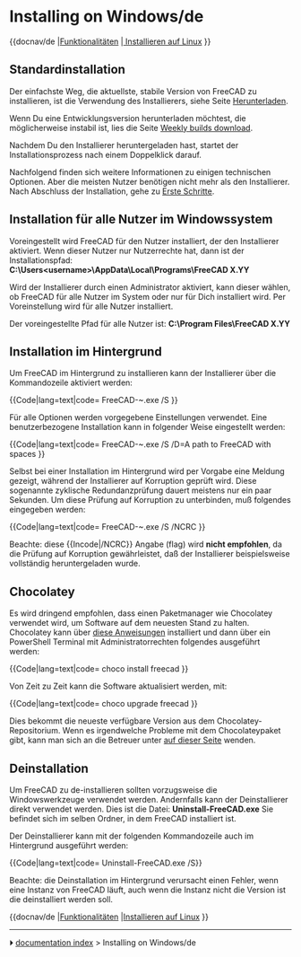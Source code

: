 # Installing on Windows/de
{{docnav/de
|[Funktionalitäten](Feature_list/de.md)
|[ Installieren auf Linux](Install_on_Linux/de.md)
}}






## Standardinstallation

Der einfachste Weg, die aktuellste, stabile Version von FreeCAD zu installieren, ist die Verwendung des Installierers, siehe Seite [Herunterladen](Download/de.md).

Wenn Du eine Entwicklungsversion herunterladen möchtest, die möglicherweise instabil ist, lies die Seite [Weekly builds download](https://github.com/FreeCAD/FreeCAD-Bundle/releases/tag/weekly-builds).

Nachdem Du den Installierer heruntergeladen hast, startet der Installationsprozess nach einem Doppelklick darauf.

Nachfolgend finden sich weitere Informationen zu einigen technischen Optionen. Aber die meisten Nutzer benötigen nicht mehr als den Installierer. Nach Abschluss der Installation, gehe zu [Erste Schritte](Getting_started/de.md).



## Installation für alle Nutzer im Windowssystem 

Voreingestellt wird FreeCAD für den Nutzer installiert, der den Installierer aktiviert. Wenn dieser Nutzer nur Nutzerrechte hat, dann ist der Installationspfad: **C:\Users\<username>\AppData\Local\Programs\FreeCAD X.YY**

Wird der Installierer durch einen Administrator aktiviert, kann dieser wählen, ob FreeCAD für alle Nutzer im System oder nur für Dich installiert wird. Per Voreinstellung wird für alle Nutzer installiert.

Der voreingestellte Pfad für alle Nutzer ist: **C:\Program Files\FreeCAD X.YY**



## Installation im Hintergrund 

Um FreeCAD im Hintergrund zu installieren kann der Installierer über die Kommandozeile aktiviert werden:


{{Code|lang=text|code=
FreeCAD-~.exe /S
}}

Für alle Optionen werden vorgegebene Einstellungen verwendet. Eine benutzerbezogene Installation kann in folgender Weise eingestellt werden:


{{Code|lang=text|code=
FreeCAD-~.exe /S /D=A path to FreeCAD with spaces
}}

Selbst bei einer Installation im Hintergrund wird per Vorgabe eine Meldung gezeigt, während der Installierer auf Korruption geprüft wird. Diese sogenannte zyklische Redundanzprüfung dauert meistens nur ein paar Sekunden. Um diese Prüfung auf Korruption zu unterbinden, muß folgendes eingegeben werden:


{{Code|lang=text|code=
FreeCAD-~.exe /S /NCRC
}}

Beachte: diese {{Incode|/NCRC}} Angabe (flag) wird **nicht empfohlen**, da die Prüfung auf Korruption gewährleistet, daß der Installierer beispielsweise vollständig heruntergeladen wurde.

## Chocolatey

Es wird dringend empfohlen, dass einen Paketmanager wie Chocolatey verwendet wird, um Software auf dem neuesten Stand zu halten. Chocolatey kann über [diese Anweisungen](https://chocolatey.org/install) installiert und dann über ein PowerShell Terminal mit Administratorrechten folgendes ausgeführt werden:


{{Code|lang=text|code=
choco install freecad
}}

Von Zeit zu Zeit kann die Software aktualisiert werden, mit:


{{Code|lang=text|code=
choco upgrade freecad
}}

Dies bekommt die neueste verfügbare Version aus dem Chocolatey-Repositorium. Wenn es irgendwelche Probleme mit dem Chocolateypaket gibt, kann man sich an die Betreuer unter [auf dieser Seite](https://chocolatey.org/packages/freecad) wenden.



## Deinstallation

Um FreeCAD zu de-installieren sollten vorzugsweise die Windowswerkzeuge verwendet werden. Andernfalls kann der Deinstallierer direkt verwendet werden. Dies ist die Datei: **Uninstall-FreeCAD.exe** Sie befindet sich im selben Ordner, in dem FreeCAD installiert ist.

Der Deinstallierer kann mit der folgenden Kommandozeile auch im Hintergrund ausgeführt werden:


{{Code|lang=text|code=
Uninstall-FreeCAD.exe /S}}

Beachte: die Deinstallation im Hintergrund verursacht einen Fehler, wenn eine Instanz von FreeCAD läuft, auch wenn die Instanz nicht die Version ist die deinstalliert werden soll.


{{docnav/de
|[Funktionalitäten](Feature_list/de.md)
|[Installieren auf Linux](Install_on_Linux/de.md)
}}



---
⏵ [documentation index](../README.md) > Installing on Windows/de
